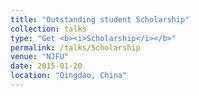 ```yaml
---
title: "Outstanding student Scholarship"
collection: talks
type: "Get <b><i>Scholarship</i></b>"
permalink: /talks/Scholarship
venue: "NJFU"
date: 2015-01-20
location: "Qingdao, China"
---
```

